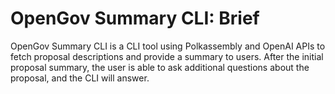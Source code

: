 # OpenGov Summary CLI: Brief

OpenGov Summary CLI is a CLI tool using Polkassembly and OpenAI APIs to fetch proposal descriptions and provide a summary to users. After the initial proposal summary, the user is able to ask additional questions about the proposal, and the CLI will answer.


